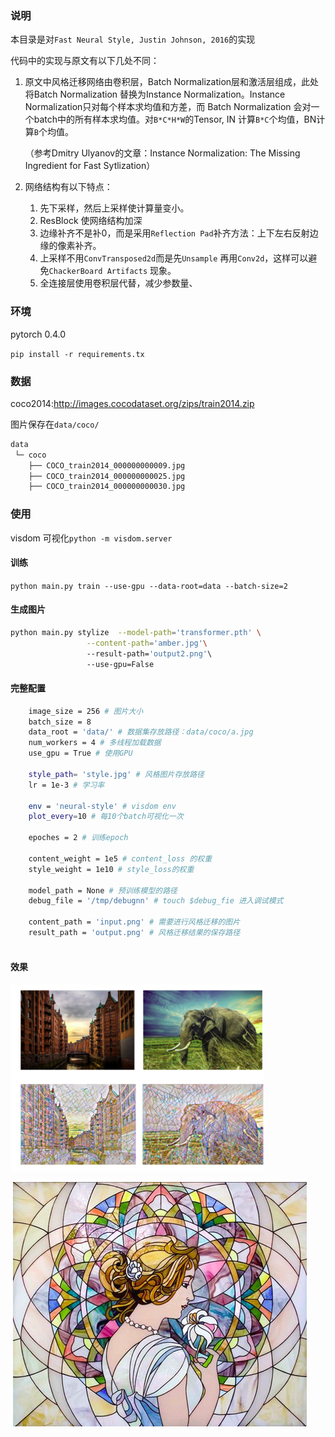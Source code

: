 ### 说明

本目录是对`Fast Neural Style, Justin Johnson, 2016`的实现

代码中的实现与原文有以下几处不同：

1. 原文中风格迁移网络由卷积层，Batch Normalization层和激活层组成，此处将Batch Normalization 替换为Instance Normalization。Instance Normalization只对每个样本求均值和方差，而 Batch Normalization 会对一个batch中的所有样本求均值。对`B*C*H*W`的Tensor, IN 计算`B*C`个均值，BN计算`B`个均值。

   （参考Dmitry Ulyanov的文章：Instance Normalization: The Missing Ingredient for Fast Sytlization）

2. 网络结构有以下特点：

   1. 先下采样，然后上采样使计算量变小。
   2. ResBlock 使网络结构加深
   3. 边缘补齐不是补0，而是采用`Reflection Pad`补齐方法：上下左右反射边缘的像素补齐。
   4. 上采样不用`ConvTransposed2d`而是先`Unsample` 再用`Conv2d`，这样可以避免`ChackerBoard Artifacts` 现象。
   5. 全连接层使用卷积层代替，减少参数量、

### 环境

pytorch 0.4.0

`pip install -r requirements.tx`

### 数据

coco2014:http://images.cocodataset.org/zips/train2014.zip

图片保存在`data/coco/`

```Bash
data
 └─ coco
    ├── COCO_train2014_000000000009.jpg
    ├── COCO_train2014_000000000025.jpg
    ├── COCO_train2014_000000000030.jpg
```

### 使用

visdom 可视化`python -m visdom.server`

#### 训练

`python main.py train --use-gpu --data-root=data --batch-size=2`

#### 生成图片

```bash
python main.py stylize  --model-path='transformer.pth' \
                 --content-path='amber.jpg'\  
                 --result-path='output2.png'\  
                 --use-gpu=False
```

#### 完整配置

```bash
	image_size = 256 # 图片大小
    batch_size = 8  
    data_root = 'data/' # 数据集存放路径：data/coco/a.jpg
    num_workers = 4 # 多线程加载数据
    use_gpu = True # 使用GPU
    
    style_path= 'style.jpg' # 风格图片存放路径
    lr = 1e-3 # 学习率

    env = 'neural-style' # visdom env
    plot_every=10 # 每10个batch可视化一次

    epoches = 2 # 训练epoch

    content_weight = 1e5 # content_loss 的权重 
    style_weight = 1e10 # style_loss的权重

    model_path = None # 预训练模型的路径
    debug_file = '/tmp/debugnn' # touch $debug_fie 进入调试模式 

    content_path = 'input.png' # 需要进行风格迁移的图片
    result_path = 'output.png' # 风格迁移结果的保存路径
   
```

#### 效果

![result](result.png)

​		 ![style](style.png)